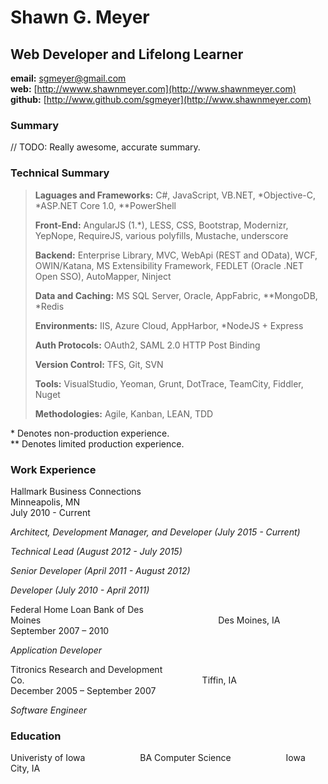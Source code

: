 # Shawn G. Meyer
## Web Developer and Lifelong Learner
**email:** sgmeyer@gmail.com  
**web:** [http://wwww.shawnmeyer.com](http://www.shawnmeyer.com)  
**github:** [http://www.github.com/sgmeyer](http://www.shawnmeyer.com)


### Summary
// TODO: Really awesome, accurate summary.

### Technical Summary
> **Laguages and Frameworks:** C#, JavaScript, VB.NET, \*Objective-C, \*ASP.NET Core 1.0, \*\*PowerShell
>
> **Front-End:** AngularJS (1.\*), LESS, CSS, Bootstrap, Modernizr, YepNope, RequireJS, various polyfills, Mustache, underscore
>
> **Backend:** Enterprise Library, MVC, WebApi (REST and OData), WCF, OWIN/Katana, MS Extensibility Framework, FEDLET (Oracle .NET Open SSO), AutoMapper, Ninject
>
> **Data and Caching:** MS SQL Server, Oracle, AppFabric, \*\*MongoDB, \*Redis
>
> **Environments:** IIS, Azure Cloud, AppHarbor, \*NodeJS + Express
>
> **Auth Protocols:** OAuth2, SAML 2.0 HTTP Post Binding
>
> **Version Control:** TFS, Git, SVN
>
> **Tools:** VisualStudio, Yeoman, Grunt, DotTrace, TeamCity, Fiddler, Nuget
>
> **Methodologies:** Agile, Kanban, LEAN, TDD

\* Denotes non-production experience.  
\*\* Denotes limited production experience.

### Work Experience
<span style="margin-right: 20em;">Hallmark Business Connections</span>
<span>Minneapolis, MN</span>  
July 2010 - Current

_Architect, Development Manager, and Developer (July 2015 - Current)_

_Technical Lead (August 2012 - July 2015)_

_Senior Developer (April 2011 - August 2012)_

_Developer (July 2010 - April 2011)_

<span style="margin-right: 20em;">Federal Home Loan Bank of Des Moines</span>
<span>Des Moines, IA</span>  
September 2007 – 2010

_Application Developer_

<span style="margin-right: 20em;">Titronics Research and Development Co.</span>
<span>Tiffin, IA</span>  
December 2005 – September 2007

_Software Engineer_

### Education
<span style="margin-right: 6em;">Univeristy of Iowa</span>
<span style="margin-right: 6em;">BA Computer Science</span>
<span style="">Iowa City, IA</span>
